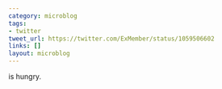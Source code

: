 ```yaml
---
category: microblog
tags:
- twitter
tweet_url: https://twitter.com/ExMember/status/1059506602
links: []
layout: microblog
---
```

is hungry.
